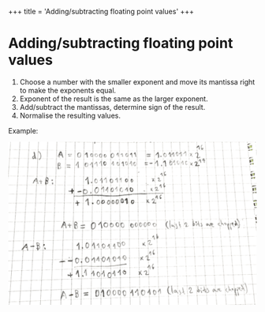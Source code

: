 +++
title = 'Adding/subtracting floating point values'
+++
# Adding/subtracting floating point values
1. Choose a number with the smaller exponent and move its mantissa right to make the exponents equal.
2. Exponent of the result is the same as the larger exponent.
3. Add/subtract the mantissas, determine sign of the result.
4. Normalise the resulting values.

Example:

![Scannable Document on 5 Dec 2017 at 23_07_42.png](doc.png)
